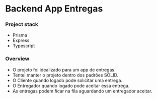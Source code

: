 # Backend App Entregas


### Project stack


- Prisma
- Express
- Typescript


### Overview

- O projeto foi idealizado para um app de entregas.
- Tentei manter o projeto dentro dos padrões SOLID.
- O Cliente quando logado pode solicitar uma entrega.
- O Entregador quando logado pode aceitar essa entrega.
- As entregas podem ficar na fila aguardando um entregador aceitar.
